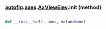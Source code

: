 ### [autofig](autofig.md).[axes](autofig.axes.md).[AxViewElev](autofig.axes.AxViewElev.md).__init__ (method)


```py

def __init__(self, axes, value=None)

```


